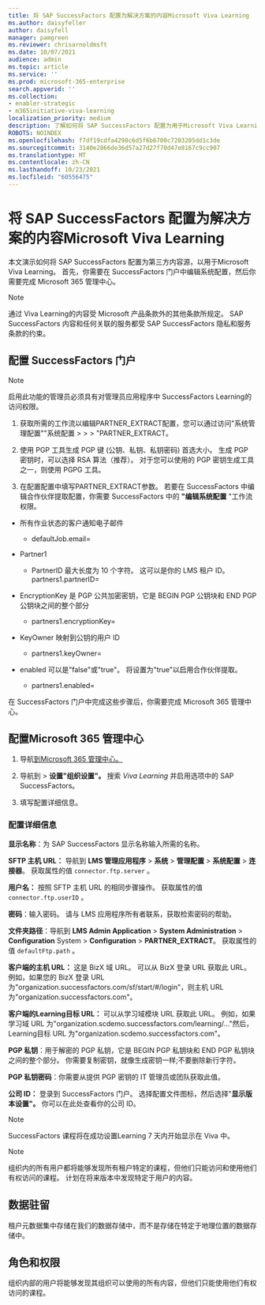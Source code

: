 ```yaml
---
title: 将 SAP SuccessFactors 配置为解决方案的内容Microsoft Viva Learning
ms.author: daisyfeller
author: daisyfell
manager: pamgreen
ms.reviewer: chrisarnoldmsft
ms.date: 10/07/2021
audience: admin
ms.topic: article
ms.service: ''
ms.prod: microsoft-365-enterprise
search.appverid: ''
ms.collection:
- enabler-strategic
- m365initiative-viva-learning
localization_priority: medium
description: 了解如何将 SAP SuccessFactors 配置为用于Microsoft Viva Learning。
ROBOTS: NOINDEX
ms.openlocfilehash: f7df19cdfa4298c6d5f6b6700c7203205dd1c3de
ms.sourcegitcommit: 3140e2866de36d57a27d27f70d47e8167c9cc907
ms.translationtype: MT
ms.contentlocale: zh-CN
ms.lasthandoff: 10/23/2021
ms.locfileid: "60556475"
---
```

# <a name="configure-sap-successfactors-as-a-content-source-for-microsoft-viva-learning"></a>将 SAP SuccessFactors 配置为解决方案的内容Microsoft Viva Learning

本文演示如何将 SAP SuccessFactors 配置为第三方内容源，以用于Microsoft Viva Learning。 首先，你需要在 SuccessFactors 门户中编辑系统配置，然后你需要完成 Microsoft 365 管理中心。

>[!NOTE]
>通过 Viva Learning的内容受 Microsoft 产品条款外的其他条款所规定。 SAP SuccessFactors 内容和任何关联的服务都受 SAP SuccessFactors 隐私和服务条款的约束。

## <a name="configure-the-successfactors-portal"></a>配置 SuccessFactors 门户

>[!Note]
> 启用此功能的管理员必须具有对管理员应用程序中 SuccessFactors Learning的访问权限。

1. 获取所需的工作流以编辑PARTNER_EXTRACT配置，您可以通过访问"系统管理配置""系统配置  >    >    >  "PARTNER_EXTRACT。

2. 使用 PGP 工具生成 PGP 键 (公钥、私钥、私钥密码) 首选大小。 生成 PGP 密钥时，可以选择 RSA 算法（推荐）。 对于您可以使用的 PGP 密钥生成工具之一，则使用 PGPG 工具。

3. 在配置配置中填写PARTNER_EXTRACT参数。 若要在 SuccessFactors 中编辑合作伙伴提取配置，你需要 SuccessFactors 中的 **"编辑系统配置** "工作流权限。

- 所有作业状态的客户通知电子邮件
    - defaultJob.email=

- Partner1
    - PartnerID 最大长度为 10 个字符。 这可以是你的 LMS 租户 ID。
partners1.partnerID=

- EncryptionKey 是 PGP 公共加密密钥，它是 BEGIN PGP 公钥块和 END PGP 公钥块之间的整个部分
    - partners1.encryptionKey=

- KeyOwner 映射到公钥的用户 ID
    - partners1.keyOwner=

- enabled 可以是"false"或"true"。 将设置为"true"以启用合作伙伴提取。
    - partners1.enabled=

<!--![Image of the PARTNER_EXTRACT configuration settings filled in.](../media/learning/sap-1.png)-->

在 SuccessFactors 门户中完成这些步骤后，你需要完成 Microsoft 365 管理中心。

## <a name="configure-the-microsoft-365-admin-center"></a>配置Microsoft 365 管理中心

1. 导航[到Microsoft 365 管理中心。](https://admin.microsoft.com)

2. 导航到  >  **设置"组织设置"。** 搜索 *Viva Learning* 并启用选项中的 SAP SuccessFactors。

3. 填写配置详细信息。

### <a name="configuration-details"></a>配置详细信息

<!--![Image of the configuration details filled in in the Microsoft 365 admin center.](../media/learning/sap-2.png)-->

**显示名称**：为 SAP SuccessFactors 显示名称输入所需的名称。

**SFTP 主机 URL：** 导航到 **LMS 管理应用程序**  >  **系统**  >  **管理配置**  >  **系统配置**  >  **连接器**。 获取属性的值 `connector.ftp.server` 。

**用户名：** 按照 SFTP 主机 URL 的相同步骤操作。 获取属性的值 `connector.ftp.userID` 。

**密码**：输入密码。 请与 LMS 应用程序所有者联系，获取检索密码的帮助。

**文件夹路径**：导航到 **LMS Admin Application**  >  **System Administration**  >  **Configuration** System  >  **Configuration**  >  **PARTNER_EXTRACT**。 获取属性的值 `defaultFtp.path` 。

**客户端的主机 URL：** 这是 BizX 域 URL。 可以从 BizX 登录 URL 获取此 URL。 例如，如果您的 BizX 登录 URL 为"organization.successfactors.com/sf/start/#/login"，则主机 URL 为"organization.successfactors.com"。

**客户端的Learning目标 URL：** 可以从学习域模块 URL 获取此 URL。 例如，如果学习域 URL 为"organization.scdemo.successfactors.com/learning/..."然后，Learning目标 URL 为"organization.scdemo.successfactors.com"。

**PGP 私钥**：用于解密的 PGP 私钥，它是 BEGIN PGP 私钥块和 END PGP 私钥块之间的整个部分。 你需要复制密钥，就像生成密钥一样;不要删除新行字符。

**PGP 私钥密码**：你需要从提供 PGP 密钥的 IT 管理员或团队获取此值。

**公司 ID：** 登录到 SuccessFactors 门户。 选择配置文件图标，然后选择"**显示版本设置"。** 你可以在此处查看你的公司 ID。

<!--![Image of the steps to find your company ID.](../media/learning/sap-3.png)-->

>[!Note]
> SuccessFactors 课程将在成功设置Learning 7 天内开始显示在 Viva 中。

>[!Note]
> 组织内的所有用户都将能够发现所有租户特定的课程，但他们只能访问和使用他们有权访问的课程。 计划在将来版本中发现特定于用户的内容。

## <a name="data-residency"></a>数据驻留

租户元数据集中存储在我们的数据存储中，而不是存储在特定于地理位置的数据存储中。

## <a name="roles-and-permissions"></a>角色和权限

组织内部的用户将能够发现其组织可以使用的所有内容，但他们只能使用他们有权访问的课程。
